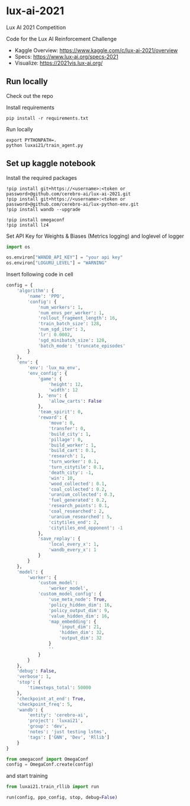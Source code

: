 # lux-ai-2021

Lux AI 2021 Competition

Code for the Lux AI Reinforcement Challenge

- Kaggle Overview: https://www.kaggle.com/c/lux-ai-2021/overview
- Specs: https://www.lux-ai.org/specs-2021
- Visualize: https://2021vis.lux-ai.org/

## Run locally

Check out the repo

Install requirements
```shell
pip install -r requirements.txt
```

Run locally
```shell
export PYTHONPATH=.
python luxai21/train_agent.py
```

## Set up kaggle notebook

Install the required packages

```shell
!pip install git+https://<username>:<token or password>@github.com/cerebro-ai/lux-ai-2021.git
!pip install git+https://<username>:<token or password>@github.com/cerebro-ai/lux-python-env.git
!pip install wandb --upgrade

!pip install omegaconf
!pip install lz4
``` 

Set API Key for Weights & Biases (Metrics logging)
and loglevel of logger

```python
import os

os.environ["WANDB_API_KEY"] = "your api key"
os.environ["LOGURU_LEVEL"] = "WARNING"
```

Insert following code in cell

```python
config = {
    'algorithm': {
        'name': 'PPO', 
        'config': {
            'num_workers': 1, 
            'num_envs_per_worker': 1, 
            'rollout_fragment_length': 16, 
            'train_batch_size': 128, 
            'num_sgd_iter': 3, 
            'lr': 0.0002, 
            'sgd_minibatch_size': 128, 
            'batch_mode': 'truncate_episodes'
        }
    }, 
    'env': {
        'env': 'lux_ma_env', 
        'env_config': {
            'game': {
                'height': 12, 
                'width': 12
            }, 'env': {
                'allow_carts': False
            }, 
            'team_spirit': 0, 
            'reward': {
                'move': 0, 
                'transfer': 0, 
                'build_city': 1, 
                'pillage': 0, 
                'build_worker': 1, 
                'build_cart': 0.1, 
                'research': 1, 
                'turn_worker': 0.1, 
                'turn_citytile': 0.1, 
                'death_city': -1, 
                'win': 10,
                'wood_collected': 0.1,
                'coal_collected': 0.2,
                'uranium_collected': 0.3,
                'fuel_generated': 0.2,
                'research_points': 0.1,
                'coal_researched': 2,
                'uranium_researched': 5,
                'citytiles_end': 2,
                'citytiles_end_opponent': -1
            }, 
            'save_replay': {
                'local_every_x': 1, 
                'wandb_every_x': 1
            }
        }
    }, 
    'model': {
        'worker': {
            'custom_model': 
                'worker_model', 
            'custom_model_config': {
                'use_meta_node': True, 
                'policy_hidden_dim': 16, 
                'policy_output_dim': 9, 
                'value_hidden_dim': 16, 
                'map_embedding': {
                    'input_dim': 21, 
                    'hidden_dim': 32, 
                    'output_dim': 32
                }
                ''
            }
        }
    }, 
    'debug': False, 
    'verbose': 1, 
    'stop': {
        'timesteps_total': 50000
    }, 
    'checkpoint_at_end': True, 
    'checkpoint_freq': 5, 
    'wandb': {
        'entity': 'cerebro-ai', 
        'project': 'luxai21', 
        'group': 'dev', 
        'notes': 'just testing lstms', 
        'tags': ['GNN', 'Dev', 'Rllib']
    }
}

from omegaconf import OmegaConf
config = OmegaConf.create(config)


```

and start training

```python
from luxai21.train_rllib import run

run(config, ppo_config, stop, debug=False)
```
